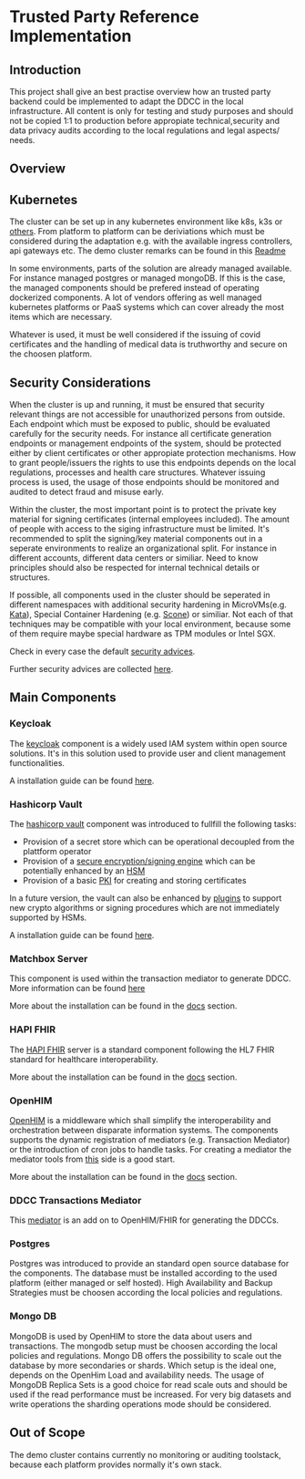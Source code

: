 # Trusted Party Reference Implementation

## Introduction

This project shall give an best practise overview how an trusted party backend could be implemented to adapt the DDCC in the local infrastructure. All content is only for testing and study purposes and should not be copied 1:1 to production before appropiate technical,security and data privacy audits according to the local regulations and legal aspects/ needs. 

## Overview

## Kubernetes

The cluster can be set up in any kubernetes environment like k8s, k3s or [others](https://kubernetes.io/de/docs/setup/). From platform to platform can be deriviations which must be considered during the adaptation e.g. with the available ingress controllers, api gateways etc. The demo cluster remarks can be found in this [Readme](https://github.com/WorldHealthOrganization/ddcc-trusted-party-reference-implementation/blob/master/kubernetes/README.md)

In some environments, parts of the solution are already managed available. For instance managed postgres or managed mongoDB. If this is the case, the managed components should be prefered instead of operating dockerized components. A lot of vendors offering as well managed kubernetes platforms or PaaS systems which can cover already the most items which are necessary. 

Whatever is used, it must be well considered if the issuing of covid certificates and the handling of medical data is truthworthy and secure on the choosen platform. 

## Security Considerations

When the cluster is up and running, it must be ensured that security relevant things are not accessible for unauthorized persons from outside. Each endpoint which must be exposed to public, should be evaluated carefully for the security needs. For instance all certificate generation endpoints or management endpoints of the system, should be protected either by client certificates or other appropiate protection mechanisms. How to grant people/issuers the rights to use this endpoints depends on the local regulations, processes and health care structures. Whatever issuing process is used, the usage of those endpoints should be monitored and audited to detect fraud and misuse early. 

Within the cluster, the most important point is to protect the private key material for signing certificates (internal employees included). The amount of people with access to the siging infrastructure must be limited. It's recommended to split the signing/key material components out in a seperate environments to realize an organizational split. For instance in different accounts, different data centers or similiar. Need to know principles should also be respected for internal technical details or structures. 

If possible, all components used in the cluster should be seperated in different namespaces with additional security hardening in MicroVMs(e.g. [Kata](https://katacontainers.io)), Special Container Hardening (e.g. [Scone](https://scontain.com/index.html?lang=en)) or similiar. Not each of that techniques may be compatible with your local environment, because some of them require maybe special hardware as TPM modules or Intel SGX.

Check in every case the default [security advices](https://kubernetes.io/docs/tasks/administer-cluster/securing-a-cluster/).

Further security advices are collected [here](https://github.com/WorldHealthOrganization/ddcc-trusted-party-reference-implementation/blob/master/docs/SECURITYGUIDE.md).


## Main Components

### Keycloak

The [keycloak](https://github.com/keycloak/keycloak) component is a widely used IAM system within open source solutions. It's in this solution used to provide user and client management functionalities. 

A installation guide can be found [here](https://github.com/WorldHealthOrganization/ddcc-trusted-party-reference-implementation/blob/master/docs/KEYCLOAK.md).

### Hashicorp Vault

The [hashicorp vault](https://github.com/hashicorp/vault) component was introduced to fullfill the following tasks: 

- Provision of a secret store which can be operational decoupled from the plattform operator
- Provision of a [secure encryption/signing engine](https://learn.hashicorp.com/tutorials/vault/eaas-transit) which can be potentially enhanced by an [HSM](https://www.vaultproject.io/docs/enterprise/hsm)
- Provision of a basic [PKI](https://learn.hashicorp.com/tutorials/vault/pki-engine) for creating and storing certificates

In a future version, the vault can also be enhanced by [plugins](https://www.vaultproject.io/docs/internals/plugins) to support new crypto algorithms or signing procedures which are not immediately supported by HSMs.

A installation guide can be found [here](https://github.com/WorldHealthOrganization/ddcc-trusted-party-reference-implementation/blob/master/docs/HASHICORPVAULT.md).

### Matchbox Server

This component is used within the transaction mediator to generate DDCC. More information can be found [here](https://github.com/ahdis/matchbox)

More about the installation can be found in the [docs](https://github.com/WorldHealthOrganization/ddcc-trusted-party-reference-implementation/blob/master/docs/MATCHBOX.md) section.

### HAPI FHIR

The [HAPI FHIR](https://hapifhir.io) server is a standard component following the HL7 FHIR standard for healthcare interoperability.

More about the installation can be found in the [docs](https://github.com/WorldHealthOrganization/ddcc-trusted-party-reference-implementation/blob/master/docs/HAPIFHIR.md) section.

### OpenHIM

[OpenHIM](http://openhim.org) is a middleware which shall simplify the interoperability and orchestration between disparate information systems. The components supports the dynamic registration of mediators (e.g. Transaction Mediator) or the introduction of cron jobs to handle tasks. For creating a mediator the mediator tools from [this](http://openhim.org/mediator-library) side is a good start. 

More about the installation can be found in the [docs](https://github.com/WorldHealthOrganization/ddcc-trusted-party-reference-implementation/blob/master/docs/OPENHIM.md) section.

### DDCC Transactions Mediator

This [mediator](https://github.com/WorldHealthOrganization/ddcc-transactions-mediator) is an add on to OpenHIM/FHIR for generating the DDCCs. 

### Postgres

Postgres was introduced to provide an standard open source database for the components. The database must be installed according to the used platform (either managed or self hosted). High Availability and Backup Strategies must be choosen according the local policies and regulations.

### Mongo DB

MongoDB is used by OpenHIM to store the data about users and transactions. The mongodb setup must be choosen according the local policies and regulations. Mongo DB offers the possibility to scale out the database by more secondaries or shards. Which setup is the ideal one, depends on the OpenHim Load and availability needs. The usage of MongoDB Replica Sets is a good choice for read scale outs and should be used if the read performance must be increased. For very big datasets and write operations the sharding operations mode should be considered. 

## Out of Scope

The demo cluster contains currently no monitoring or auditing toolstack, because each platform provides normally it's own stack. 





